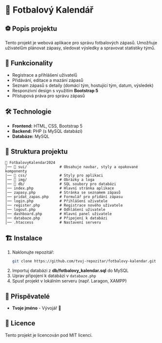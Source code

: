 # 📅 Fotbalový Kalendář

## ⚽ Popis projektu
Tento projekt je webová aplikace pro správu fotbalových zápasů. Umožňuje uživatelům plánovat zápasy, sledovat výsledky a spravovat statistiky týmů.

## 🚀 Funkcionality
- Registrace a přihlášení uživatelů
- Přidávání, editace a mazání zápasů
- Seznam zápasů s detaily (domácí tým, hostující tým, datum, výsledek)
- Responzivní design s využitím **Bootstrap 5**
- Přístupová práva pro správu zápasů

## 🛠 Technologie
- **Frontend:** HTML, CSS, Bootstrap 5
- **Backend:** PHP (s MySQL databází)
- **Databáze:** MySQL

## 📂 Struktura projektu
```
📁 FotbalovyKalendar2024
│── 📁 sui/               # Obsahuje navbar, styly a opakované komponenty
│── 📁 css/               # Styly pro aplikaci
│── 📁 img/               # Obrázky a loga
│── 📁 db/                # SQL soubory pro databázi
│── index.php            # Hlavní stránka aplikace
│── zapasy.php           # Stránka se seznamem zápasů
│── pridat_zapas.php     # Formulář pro přidání zápasu
│── login.php            # Přihlášení uživatele
│── register.php         # Registrace nového uživatele
│── logout.php           # Odhlášení uživatele
│── dashboard.php        # Hlavní panel uživatele
│── databaze.php         # Připojení k databázi
│── .htaccess            # Nastavení serveru
```

## 🏗 Instalace
1. Naklonujte repozitář:
   ```sh
   git clone https://github.com/tvuj-repozitar/fotbalovy-kalendar.git
   ```
2. Importuj databázi z **db/fotbalovy_kalendar.sql** do MySQL
3. Uprav připojení k databázi v `databaze.php`
4. Spusť projekt v lokálním serveru (např. Laragon, XAMPP)

## 👤 Přispěvatelé
- **Tvoje jméno** - Vývojář 🎯

## 📜 Licence
Tento projekt je licencován pod MIT licencí.
